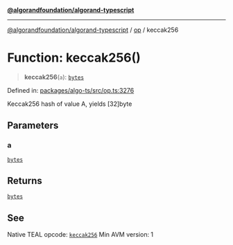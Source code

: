 [**@algorandfoundation/algorand-typescript**](../../../README.md)

***

[@algorandfoundation/algorand-typescript](../../../README.md) / [op](../README.md) / keccak256

# Function: keccak256()

> **keccak256**(`a`): [`bytes`](../../../type-aliases/bytes.md)

Defined in: [packages/algo-ts/src/op.ts:3276](https://github.com/algorandfoundation/puya-ts/blob/89ee9cf9a58d93e3ffbb727cfadf537835799a71/packages/algo-ts/src/op.ts#L3276)

Keccak256 hash of value A, yields [32]byte

## Parameters

### a

[`bytes`](../../../type-aliases/bytes.md)

## Returns

[`bytes`](../../../type-aliases/bytes.md)

## See

Native TEAL opcode: [`keccak256`](https://developer.algorand.org/docs/get-details/dapps/avm/teal/opcodes/v10/#keccak256)
Min AVM version: 1
